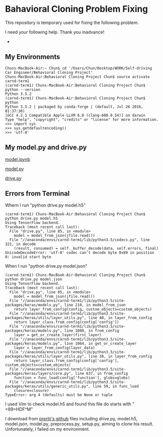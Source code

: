 # Bahavioral Cloning Problem Fixing

This repository is temporary used for fixing the following problem.

I need your following help. Thank you inadvance!

* 

## My Environments

    Chuns-MacBook-Air:~ Chun$ cd '/Users/Chun/Desktop/WORK/Self-driving Car Engineer/Behavioral Cloning Project'
    Chuns-MacBook-Air:Behavioral Cloning Project Chun$ source activate carnd-term1
    (carnd-term1) Chuns-MacBook-Air:Behavioral Cloning Project Chun$ python --version
    Python 3.5.2
    (carnd-term1) Chuns-MacBook-Air:Behavioral Cloning Project Chun$ python
    Python 3.5.2 | packaged by conda-forge | (default, Jul 26 2016, 01:37:38) 
    [GCC 4.2.1 Compatible Apple LLVM 6.0 (clang-600.0.54)] on darwin
    Type "help", "copyright", "credits" or "license" for more information.
    >>> import sys
    >>> sys.getdefaultencoding()
    >>> 'utf-8'

## My model.py and drive.py
[model.ipynb](https://github.com/fangchun007/Bahavioral-Cloning/blob/master/model.ipynb)

[model.py](https://github.com/fangchun007/Bahavioral-Cloning/blob/master/model.py)

[drive.py](https://github.com/fangchun007/Bahavioral-Cloning/blob/master/drive.py)

## Errors from Terminal

Whern I run "python drive.py model.h5"

    (carnd-term1) Chuns-MacBook-Air:Behavioral Cloning Project Chun$ python drive.py model.h5
    Using TensorFlow backend.
    Traceback (most recent call last):
      File "drive.py", line 85, in <module>    
        model = model_from_json(jfile.read())
      File "//anaconda/envs/carnd-term1/lib/python3.5/codecs.py", line 321, in decode
        (result, consumed) = self._buffer_decode(data, self.errors, final)
    UnicodeDecodeError: 'utf-8' codec can't decode byte 0x89 in position 0: invalid start byte

When I run "python drive.py model.json"

    (carnd-term1) Chuns-MacBook-Air:Behavioral Cloning Project Chun$ python drive.py model.json
    Using TensorFlow backend.
    Traceback (most recent call last):
      File "drive.py", line 85, in <module>
        model = model_from_json(jfile.read())
      File "//anaconda/envs/carnd-term1/lib/python3.5/site-packages/keras/models.py", line 210, in model_from_json
        return layer_from_config(config, custom_objects=custom_objects)
      File "//anaconda/envs/carnd-term1/lib/python3.5/site-packages/keras/utils/layer_utils.py", line 40, in layer_from_config
        return layer_class.from_config(config['config'])
      File "//anaconda/envs/carnd-term1/lib/python3.5/site-packages/keras/models.py", line 1080, in from_config
        layer = get_or_create_layer(first_layer)
      File "//anaconda/envs/carnd-term1/lib/python3.5/site-packages/keras/models.py", line 1064, in get_or_create_layer
        layer = layer_from_config(layer_data)
      File "//anaconda/envs/carnd-term1/lib/python3.5/site-packages/keras/utils/layer_utils.py", line 38, in layer_from_config
        return layer_class.from_config(config['config'], custom_objects=custom_objects)
      File "//anaconda/envs/carnd-term1/lib/python3.5/site-packages/keras/layers/core.py", line 637, in from_config
        function = func_load(config['function'], globs=globs)
      File "//anaconda/envs/carnd-term1/lib/python3.5/site-packages/keras/utils/generic_utils.py", line 59, in func_load
        closure=closure)
    TypeError: arg 4 (defaults) must be None or tuple
    
I used Vim to check model.h5 and found this file do starts with "<89>HDF^M"
    
I download from [preritj's github](https://github.com/preritj/Behavioral-Cloning)  files including drive.py, model.h5, model.json, model.py, preprocess.py, setup.py, aiming to clone his result. Unfortunately, I failed on my environment.





